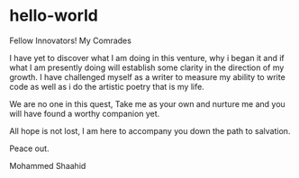 # hello-world

Fellow Innovators! My Comrades

I have yet to discover what I am doing in this venture, why i began it and if what I am presently doing will establish some clarity in the direction of my growth.
I have challenged myself as a writer to measure my ability to write code as well as i do the artistic poetry that is my life.

We are no one in this quest,
Take me as your own and nurture me and you will have found a worthy companion yet.

All hope is not lost, I am here to accompany you down the path to salvation.

Peace out.

Mohammed Shaahid
